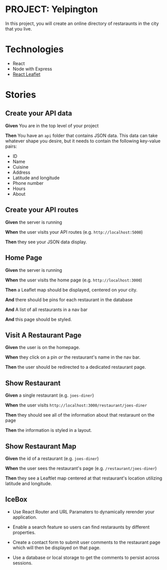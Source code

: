 # PROJECT: Yelpington

In this project, you will create an online directory of restaraunts in the city that you live.

# Technologies

* React
* Node with Express
* [React Leaflet](https://react-leaflet.js.org/docs/start-introduction)

# Stories

## Create your API data

**Given** You are in the top level of your project

**Then** You have an `api` folder that contains JSON data. This data can take whatever shape you desire, but it needs to contain the following key-value pairs:

* ID
* Name
* Cuisine
* Address
* Latitude and longitude
* Phone number
* Hours
* About

## Create your API routes

**Given** the server is running

**When** the user visits your API routes (e.g. `http://localhost:5000`)

**Then** they see your JSON data display.

## Home Page

**Given** the server is running

**When** the user visits the home page (e.g. `http://localhost:3000`)

**Then** a Leaflet map should be displayed, centered on your city.

**And** there should be pins for each restaurant in the database

**And** A list of all restaurants in a nav bar

**And** this page should be styled.

## Visit A Restaurant Page

**Given** the user is on the homepage.

**When** they click on a pin *or* the restaurant's name in the nav bar.

**Then** the user should be redirected to a dedicated restaurant page.

## Show Restaurant

**Given** a single restaurant (e.g. `joes-diner`)

**When** the user visits `http://localhost:3000/restaurant/joes-diner`

**Then** they should see all of the information about that restaraunt on the page

**Then** the information is styled in a layout.


## Show Restaurant Map

**Given** the id of a restaurant (e.g. `joes-diner`)

**When** the user sees the restaurant's page (e.g. `/restaurant/joes-diner`)

**Then** they see a Leaftlet map centered at that restaurant's location utilizing latitude and longitude.

## IceBox

* Use React Router and URL Paramaters to dynamically rerender your application.

* Enable a search feature so users can find restaraunts by different properties.

* Create a contact form to submit user comments to the restaurant page which will then be displayed on that page.

* Use a database or local storage to get the comments to persist across sessions.

